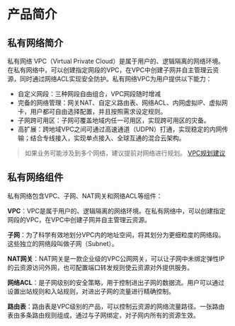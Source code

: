 # 产品简介


## 私有网络简介

私有网络 VPC（Virtual Private
Cloud）是属于用户的、逻辑隔离的网络环境。在私有网络中，可以创建指定网段的VPC，在VPC中创建子网并自主管理云资源，同时通过网络ACL实现安全防护。私有网络VPC为用户提供以下能力：
- 自定义网段：三种网段自由组合，VPC网段随时增减
- 完备的网络管理：网关NAT、自定义路由表、网络ACL、内网虚拟IP、虚拟网卡，用户都可自由选择配置，并且按照需求设定规则。
- 子网跨可用区：子网可覆盖地域内任一可用区，实现跨可用区的灾备。
- 高扩展：跨地域VPC之间可通过高速通道（UDPN）打通，实现稳定的内网传输；结合专线接入，实现单点接入、全球互通的混合云架构。

> 如果业务可能涉及到多个网络，建议提前对网络进行规划。 [VPC规划建议](https://docs.ucloud.cn/vpc/configurationguide/vpcguide?id=vpc%e8%a7%84%e5%88%99%e5%bb%ba%e8%ae%ae)

## 私有网络组件

私有网络包含VPC、子网、NAT网关和网络ACL等组件：

**VPC**：VPC是属于用户的、逻辑隔离的网络环境。在私有网络中，可以创建指定网段的VPC，在VPC中创建子网并自主管理云资源。

**子网**：为了科学有效地划分VPC内的地址空间，将其划分为更细粒度的网络段。这些独立的网络段叫做子网（Subnet）。

**NAT网关**：NAT网关是一款企业级的VPC公网网关，可以让子网中未绑定弹性IP的云资源访问外网，也可配置端口转发规则使云资源对外提供服务。

**网络ACL**：是子网级别的安全策略，用于控制进出子网的数据流。用户可以通过设置出站规则和入站规则，对进出子网的流量进行精确控制。

**路由表**：路由表是VPC级别的产品，可以控制云资源的网络流量路径。一张路由表由多条路由规则组成，通过与子网绑定，对子网内所有的资源生效。


